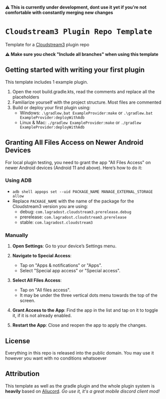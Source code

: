 **⚠️ This is currently under development, dont use it yet if you're not comfortable with constantly merging new changes**

# `Cloudstream3 Plugin Repo Template`

Template for a [Cloudstream3](https://raw.githubusercontent.com/adamwolker21/TestPlugins/refs/heads/master/repo.json) plugin repo

**⚠️ Make sure you check "Include all branches" when using this template**

 
## Getting started with writing your first plugin

This template includes 1 example plugin.

1. Open the root build.gradle.kts, read the comments and replace all the placeholders
2. Familiarize yourself with the project structure. Most files are commented
3. Build or deploy your first plugin using:
   - Windows: `.\gradlew.bat ExampleProvider:make` or `.\gradlew.bat ExampleProvider:deployWithAdb`
   - Linux & Mac: `./gradlew ExampleProvider:make` or `./gradlew ExampleProvider:deployWithAdb`


## Granting All Files Access on Newer Android Devices

For local plugin testing, you need to grant the app "All Files Access" on newer Android devices (Android 11 and above). Here’s how to do it:

### Using ADB

* `adb shell appops set --uid PACKAGE_NAME MANAGE_EXTERNAL_STORAGE allow`
* Replace `PACKAGE_NAME` with the name of the package for the Cloudstream3 version you are using:
   - debug: `com.lagradost.cloudstream3.prerelease.debug`
   - prerelease: `com.lagradost.cloudstream3.prerelease`
   - stable: `com.lagradost.cloudstream3`

### Manually

1. **Open Settings**: Go to your device’s Settings menu.

2. **Navigate to Special Access**:
   - Tap on "Apps & notifications" or "Apps".
   - Select "Special app access" or "Special access".

3. **Select All Files Access**:
   - Tap on "All files access".
   - It may be under the three vertical dots menu towards the top of the screen.

4. **Grant Access to the App**: Find the app in the list and tap on it to toggle it, if it is not already enabled.

6. **Restart the App**: Close and reopen the app to apply the changes.


## License

Everything in this repo is released into the public domain. You may use it however you want with no conditions whatsoever


## Attribution

This template as well as the gradle plugin and the whole plugin system is **heavily** based on [Aliucord](https://github.com/Aliucord).
*Go use it, it's a great mobile discord client mod!*
